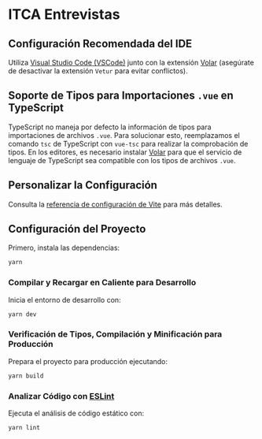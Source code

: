 
# ITCA Entrevistas

## Configuración Recomendada del IDE

Utiliza [Visual Studio Code (VSCode)](https://code.visualstudio.com/) junto con la extensión [Volar](https://marketplace.visualstudio.com/items?itemName=Vue.volar) (asegúrate de desactivar la extensión `Vetur` para evitar conflictos).

## Soporte de Tipos para Importaciones `.vue` en TypeScript

TypeScript no maneja por defecto la información de tipos para importaciones de archivos `.vue`. Para solucionar esto, reemplazamos el comando `tsc` de TypeScript con `vue-tsc` para realizar la comprobación de tipos. En los editores, es necesario instalar [Volar](https://marketplace.visualstudio.com/items?itemName=Vue.volar) para que el servicio de lenguaje de TypeScript sea compatible con los tipos de archivos `.vue`.

## Personalizar la Configuración

Consulta la [referencia de configuración de Vite](https://vitejs.dev/config/) para más detalles.

## Configuración del Proyecto

Primero, instala las dependencias:

```bash
yarn
```

### Compilar y Recargar en Caliente para Desarrollo

Inicia el entorno de desarrollo con:

```bash
yarn dev
```

### Verificación de Tipos, Compilación y Minificación para Producción

Prepara el proyecto para producción ejecutando:

```bash
yarn build
```

### Analizar Código con [ESLint](https://eslint.org/)

Ejecuta el análisis de código estático con:

```bash
yarn lint
```
